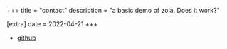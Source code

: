 +++
title = "contact"
description = "a basic demo of zola. Does it work?"

[extra]
date = 2022-04-21
+++

- [github](https://github.com/oberblastmeister)
